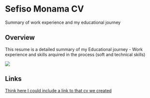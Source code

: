 <h1>Sefiso Monama CV</h1>
<p>Summary of work experience and my educational journey</p>

<h2>Overview</h2>
<p>This resume is a detailed summary of my Educational journey - Work experience and skills arquired in the process  (soft and technical skills)</p>
<img src="![Screenshot (265)](https://user-images.githubusercontent.com/73562090/116229528-e5d68780-a756-11eb-8046-c8f670e9f9b6.png"/></img>

<h2>Links</h2>
<a href=#>Think here I could include a link to that cv we created</a>
